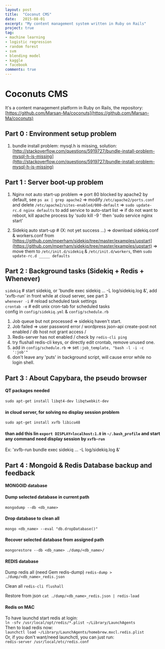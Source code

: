 ```yaml
---
layout: post
title:  "Coconut CMS"
date:   2015-08-01
excerpt: "My content management system written in Ruby on Rails"
project: true
tag:
- machine learning
- logistic regression
- random forest
- svm
- blending model
- kaggle
- facebook
comments: true
---
```


# Coconuts CMS

It's a content management platform in Ruby on Rails, the repository:  
[https://github.com/Marsan-Ma/coconuts](https://github.com/Marsan-Ma/coconuts)

##   Part 0 : Environment setup problem
1. bundle install problem: mysql.h is missing, solution:  
    [http://stackoverflow.com/questions/5919727/bundle-install-problem-mysql-h-is-missing](http://stackoverflow.com/questions/5919727/bundle-install-problem-mysql-h-is-missing)



##   Part 1 : Server boot-up problem
1. Nginx not auto start-up problem
   => port 80 blocked by apache2 by default, see `ps ax | grep apache2`
   => modify `/etc/apache2/ports.conf` and delete `/etc/apache2/sites-enabled/000-default`
   => `sudo update-rc.d nginx defaults` to add service to auto-start list
   => if do not want to reboot, kill apache process by 'sudo kill -9 <pid>' then 'sudo service nginx start'

2. Sidekiq auto start-up # (X: not yet success ...)
   => download sidekiq.conf & workers.conf from [https://github.com/mperham/sidekiq/tree/master/examples/upstart](https://github.com/mperham/sidekiq/tree/master/examples/upstart)
   => move them to `/etc/init.d/sidekiq` & `/etc/init.d/workers`, then `sudo update-rc.d _____ defaults`



##   Part 2 : Background tasks (Sidekiq + Redis + Whenever)
`sidekiq`       # start sidekiq, or 'bundle exec sidekiq ... -L log/sidekiq.log &', add   'xvfb-run' in front while at cloud server, see part 3  
`whenever -i`   # reload scheduled task settings  
`crontab -e`    # edit unix cron-tab for scheduled tasks  
config in `config/sidekiq.yml` & `config/schedule.rb`  

  1. Job queue but not processed => sidekiq haven't start.
  2. Job failed => user password error / 
                   wordpress json-api create-post not enabled / 
                   db host not grant access /
  3. Redis-server has not enabled / check by `redis-cli ping`
  4. try flushall redis-cli keys, or directly edit crontab, remove unused one.
  5. add in `config/schedule.rb` => set `:job_template, "bash -l -i -c ':job'"`
  6. don't leave any 'puts' in background script, will cause error while no login shell.



##   Part 3 : About Capybara, the pseudo browser

#### QT packages needed  
`sudo apt-get install libqt4-dev libqtwebkit-dev`  
#### in cloud server, for solving no display session problem  
`sudo apt-get install xvfb libicu48`   
#### than add this lin `export DISPLAY=localhost:1.0` in `~/.bash_profile` and start any command need display session by `xvfb-run`
Ex: 'xvfb-run bundle exec sidekiq ... -L log/sidekiq.log &'  



##   Part 4 : Mongoid & Redis Database backup and feedback

#### MONGOID database

#### Dump selected database in current path
`mongodump --db <db_name>`

#### Drop database to clean all
`mongo <db_name> --eval "db.dropDatabase()"`

#### Recover selected database from assigned path
`mongorestore --db <db_name> ./dump/<db_name>/`


#### REDIS database
Dump redis all (need Gem redis-dump)
`redis-dump > ./dump/<db_name>_redis.json`

Clean all
`redis-cli flushall`

Restore from json
`cat ./dump/<db_name>_redis.json | redis-load`

#### Redis on MAC  
To have launchd start redis at login:  
    `ln -sfv /usr/local/opt/redis/*.plist ~/Library/LaunchAgents`  
Then to load redis now:  
    `launchctl load ~/Library/LaunchAgents/homebrew.mxcl.redis.plist`  
Or, if you don't want/need launchctl, you can just run:  
    `redis-server /usr/local/etc/redis.conf`  

